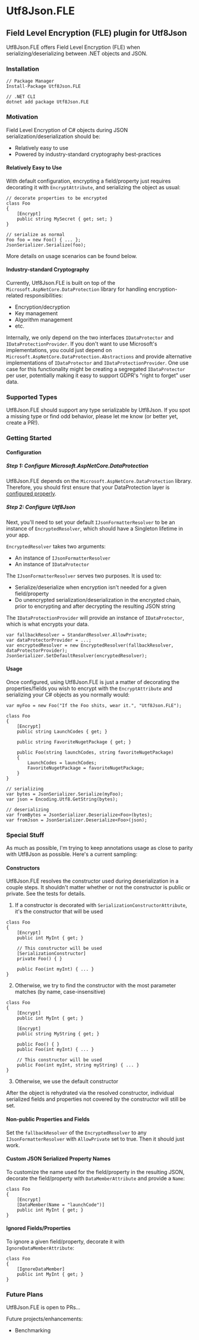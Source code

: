 # Utf8Json.FLE
## Field Level Encryption (FLE) plugin for Utf8Json
Utf8Json.FLE offers Field Level Encryption (FLE) when serializing/deserializing between .NET objects and JSON.

### Installation

```
// Package Manager
Install-Package Utf8Json.FLE

// .NET CLI
dotnet add package Utf8Json.FLE
```

### Motivation
Field Level Encryption of C# objects during JSON serialization/deserialization should be:
- Relatively easy to use
- Powered by industry-standard cryptography best-practices

#### Relatively Easy to Use
With default configuration, encrypting a field/property just requires decorating it with `EncryptAttribute`, and serializing the object as usual:
```
// decorate properties to be encrypted
class Foo
{
    [Encrypt]
    public string MySecret { get; set; }
}

// serialize as normal
Foo foo = new Foo() { ... };
JsonSerializer.Serialize(foo);
```

More details on usage scenarios can be found below.

#### Industry-standard Cryptography
Currently, Utf8Json.FLE is built on top of the `Microsoft.AspNetCore.DataProtection` library for handling encryption-related responsibilities:
- Encryption/decryption
- Key management
- Algorithm management
- etc.

Internally, we only depend on the two interfaces `IDataProtector` and `IDataProtectionProvider`. If you don't want to use Microsoft's implementations, you could just depend on `Microsoft.AspNetCore.DataProtection.Abstractions` and provide alternative implementations of `IDataProtector` and `IDataProtectionProvider`. One use case for this functionality might be creating a segregated `IDataProtector` per user, potentially making it easy to support GDPR's "right to forget" user data.

### Supported Types
Utf8Json.FLE should support any type serializable by Utf8Json. If you spot a missing type or find odd behavior, please let me know (or better yet, create a PR!).

### Getting Started
#### Configuration
##### Step 1: Configure Microsoft.AspNetCore.DataProtection
Utf8Json.FLE depends on the `Microsoft.AspNetCore.DataProtection` library. Therefore, you should first ensure that your DataProtection layer is [configured properly](https://docs.microsoft.com/en-us/aspnet/core/security/data-protection/configuration/).

##### Step 2: Configure Utf8Json
Next, you'll need to set your default `IJsonFormatterResolver` to be an instance of `EncryptedResolver`, which should have a Singleton lifetime in your app.

`EncryptedResolver` takes two arguments:
- An instance of `IJsonFormatterResolver`
- An instance of `IDataProtector`

The `IJsonFormatterResolver` serves two purposes. It is used to:
- Serialize/deserialize when encryption isn't needed for a given field/property
- Do unencrypted serialization/deserialization in the encrypted chain, prior to encrypting and after decrypting the resulting JSON string

The `IDataProtectionProvider` will provide an instance of `IDataProtector`, which is what encrypts your data.

```
var fallbackResolver = StandardResolver.AllowPrivate;
var dataProtectorProvider = ...;
var encryptedResolver = new EncryptedResolver(fallbackResolver, dataProtectorProvider);
JsonSerializer.SetDefaultResolver(encryptedResolver);
```

#### Usage
Once configured, using Utf8Json.FLE is just a matter of decorating the properties/fields you wish to encrypt with the `EncryptAttribute` and serializing your C# objects as you normally would:
```
var myFoo = new Foo("If the Foo shits, wear it.", "Utf8Json.FLE");

class Foo
{
    [Encrypt]
    public string LaunchCodes { get; }
  
    public string FavoriteNugetPackage { get; }
	
	public Foo(string launchCodes, string favoriteNugetPackage)
	{
		LaunchCodes = launchCodes;
		FavoriteNugetPackage = favoriteNugetPackage;
	}
}

// serializing
var bytes = JsonSerializer.Serialize(myFoo);
var json = Encoding.Utf8.GetString(bytes);

// deserializing
var fromBytes = JsonSerializer.Deserialize<Foo>(bytes);
var fromJson = JsonSerializer.Deserialize<Foo>(json);
```

### Special Stuff
As much as possible, I'm trying to keep annotations usage as close to parity with Utf8Json as possible. Here's a current sampling:

#### Constructors
Utf8Json.FLE resolves the constructor used during deserialization in a couple steps. It shouldn't matter whether or not the constructor is public or private. See the tests for details.
1. If a constructor is decorated with `SerializationConstructorAttribute`, it's the constructor that will be used
```
class Foo
{
	[Encrypt]
	public int MyInt { get; }
	
	// This constructor will be used
	[SerializationConstructor]
	private Foo() { }
	
	public Foo(int myInt) { ... }
}
```
2. Otherwise, we try to find the constructor with the most parameter matches (by name, case-insensitive)
```
class Foo
{
	[Encrypt]
	public int MyInt { get; }
	
	[Encrypt]
	public string MyString { get; }
	
	public Foo() { }
	public Foo(int myInt) { ... }
	
	// This constructor will be used
	public Foo(int myInt, string myString) { ... }
}
```
3. Otherwise, we use the default constructor

After the object is rehydrated via the resolved constructor, individual serialized fields and properties not covered by the constructor will still be set.

#### Non-public Properties and Fields
Set the `fallbackResolver` of the `EncryptedResolver` to any `IJsonFormatterResolver` with `AllowPrivate` set to true. Then it should just work.

#### Custom JSON Serialized Property Names
To customize the name used for the field/property in the resulting JSON, decorate the field/property with `DataMemberAttribute` and provide a `Name`:
```
class Foo
{
	[Encrypt]
	[DataMember(Name = "launchCode")]
	public int MyInt { get; }
}
```

#### Ignored Fields/Properties
To ignore a given field/property, decorate it with `IgnoreDataMemberAttribute`:
```
class Foo
{
	[IgnoreDataMember]
	public int MyInt { get; }
}
```

### Future Plans
Utf8Json.FLE is open to PRs...

Future projects/enhancements:
- Benchmarking
